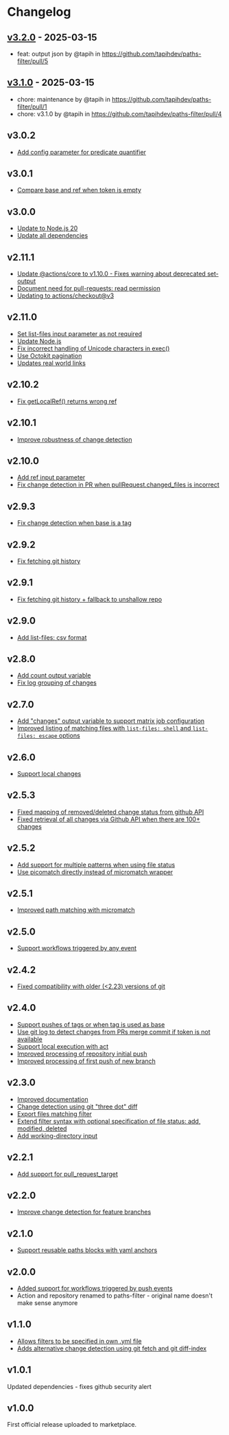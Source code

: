 # Changelog

## [v3.2.0](https://github.com/tapihdev/paths-filter/compare/v3.1...v3.2.0) - 2025-03-15
- feat: output json by @tapih in https://github.com/tapihdev/paths-filter/pull/5

## [v3.1.0](https://github.com/tapihdev/paths-filter/commits/v3.1.0) - 2025-03-15
- chore: maintenance by @tapih in https://github.com/tapihdev/paths-filter/pull/1
- chore: v3.1.0 by @tapih in https://github.com/tapihdev/paths-filter/pull/4

## v3.0.2
- [Add config parameter for predicate quantifier](https://github.com/dorny/paths-filter/pull/224)

## v3.0.1
- [Compare base and ref when token is empty](https://github.com/dorny/paths-filter/pull/133)

## v3.0.0
- [Update to Node.js 20](https://github.com/dorny/paths-filter/pull/210)
- [Update all dependencies](https://github.com/dorny/paths-filter/pull/215)

## v2.11.1
- [Update @actions/core to v1.10.0 - Fixes warning about deprecated set-output](https://github.com/dorny/paths-filter/pull/167)
- [Document need for pull-requests: read permission](https://github.com/dorny/paths-filter/pull/168)
- [Updating to actions/checkout@v3](https://github.com/dorny/paths-filter/pull/164)

## v2.11.0
- [Set list-files input parameter as not required](https://github.com/dorny/paths-filter/pull/157)
- [Update Node.js](https://github.com/dorny/paths-filter/pull/161)
- [Fix incorrect handling of Unicode characters in exec()](https://github.com/dorny/paths-filter/pull/162)
- [Use Octokit pagination](https://github.com/dorny/paths-filter/pull/163)
- [Updates real world links](https://github.com/dorny/paths-filter/pull/160)

## v2.10.2
- [Fix getLocalRef() returns wrong ref](https://github.com/dorny/paths-filter/pull/91)

## v2.10.1
- [Improve robustness of change detection](https://github.com/dorny/paths-filter/pull/85)

## v2.10.0
- [Add ref input parameter](https://github.com/dorny/paths-filter/pull/82)
- [Fix change detection in PR when pullRequest.changed_files is incorrect](https://github.com/dorny/paths-filter/pull/83)

## v2.9.3
- [Fix change detection when base is a tag](https://github.com/dorny/paths-filter/pull/78)

## v2.9.2
- [Fix fetching git history](https://github.com/dorny/paths-filter/pull/75)

## v2.9.1
- [Fix fetching git history + fallback to unshallow repo](https://github.com/dorny/paths-filter/pull/74)

## v2.9.0
- [Add list-files: csv format](https://github.com/dorny/paths-filter/pull/68)

## v2.8.0
- [Add count output variable](https://github.com/dorny/paths-filter/pull/65)
- [Fix log grouping of changes](https://github.com/dorny/paths-filter/pull/61)

## v2.7.0
- [Add "changes" output variable to support matrix job configuration](https://github.com/dorny/paths-filter/pull/59)
- [Improved listing of matching files with `list-files: shell` and `list-files: escape` options](https://github.com/dorny/paths-filter/pull/58)

## v2.6.0
- [Support local changes](https://github.com/dorny/paths-filter/pull/53)

## v2.5.3
- [Fixed mapping of removed/deleted change status from github API](https://github.com/dorny/paths-filter/pull/51)
- [Fixed retrieval of all changes via Github API when there are 100+ changes](https://github.com/dorny/paths-filter/pull/50)

## v2.5.2
- [Add support for multiple patterns when using file status](https://github.com/dorny/paths-filter/pull/48)
- [Use picomatch directly instead of micromatch wrapper](https://github.com/dorny/paths-filter/pull/49)

## v2.5.1
- [Improved path matching with micromatch](https://github.com/dorny/paths-filter/pull/46)

## v2.5.0
- [Support workflows triggered by any event](https://github.com/dorny/paths-filter/pull/44)

## v2.4.2
- [Fixed compatibility with older (<2.23) versions of git](https://github.com/dorny/paths-filter/pull/42)

## v2.4.0
- [Support pushes of tags or when tag is used as base](https://github.com/dorny/paths-filter/pull/40)
- [Use git log to detect changes from PRs merge commit if token is not available](https://github.com/dorny/paths-filter/pull/40)
- [Support local execution with act](https://github.com/dorny/paths-filter/pull/40)
- [Improved processing of repository initial push](https://github.com/dorny/paths-filter/pull/40)
- [Improved processing of first push of new branch](https://github.com/dorny/paths-filter/pull/40)


## v2.3.0
- [Improved documentation](https://github.com/dorny/paths-filter/pull/37)
- [Change detection using git "three dot" diff](https://github.com/dorny/paths-filter/pull/35)
- [Export files matching filter](https://github.com/dorny/paths-filter/pull/32)
- [Extend filter syntax with optional specification of file status: add, modified, deleted](https://github.com/dorny/paths-filter/pull/22)
- [Add working-directory input](https://github.com/dorny/paths-filter/pull/21)

## v2.2.1
- [Add support for pull_request_target](https://github.com/dorny/paths-filter/pull/29)

## v2.2.0
- [Improve change detection for feature branches](https://github.com/dorny/paths-filter/pull/16)

## v2.1.0
- [Support reusable paths blocks with yaml anchors](https://github.com/dorny/paths-filter/pull/13)

## v2.0.0
- [Added support for workflows triggered by push events](https://github.com/dorny/paths-filter/pull/10)
- Action and repository renamed to paths-filter - original name doesn't make sense anymore

## v1.1.0
- [Allows filters to be specified in own .yml file](https://github.com/dorny/paths-filter/pull/8)
- [Adds alternative change detection using git fetch and git diff-index](https://github.com/dorny/paths-filter/pull/9)

## v1.0.1
Updated dependencies - fixes github security alert

## v1.0.0
First official release uploaded to marketplace.
